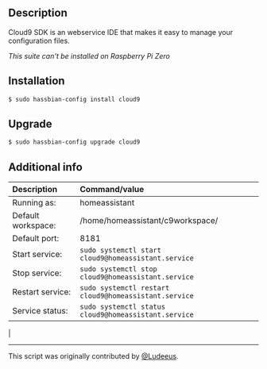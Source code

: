 ## Description
Cloud9 SDK is an webservice IDE that makes it easy to manage your configuration files.

*This suite can't be installed on Raspberry Pi Zero*

## Installation
```bash
$ sudo hassbian-config install cloud9
```

## Upgrade
```bash
$ sudo hassbian-config upgrade cloud9
```

## Additional info
Description | Command/value
:--- | :---
Running as: | homeassistant
Default workspace: | /home/homeassistant/c9workspace/
Default port: | 8181
Start service: | `sudo systemctl start cloud9@homeassistant.service`
Stop service: | `sudo systemctl stop cloud9@homeassistant.service`
Restart service: | `sudo systemctl restart cloud9@homeassistant.service`
Service status: | `sudo systemctl status cloud9@homeassistant.service`
|

***
This script was originally contributed by [@Ludeeus](https://github.com/ludeeus).
